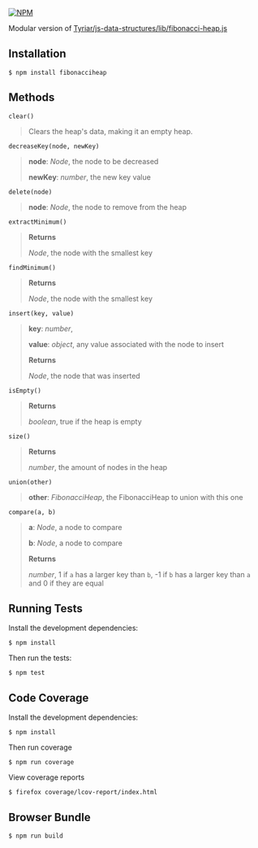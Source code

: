 [![NPM](https://nodei.co/npm/fibonacciheap.png?downloads=true&stars=true)](https://nodei.co/npm/fibonacciheap/)

Modular version of [Tyriar/js-data-structures/lib/fibonacci-heap.js](https://github.com/Tyriar/js-data-structures/blob/master/lib/fibonacci-heap.js)

Installation
-------------
    $ npm install fibonacciheap

Methods
--------
    clear()
> Clears the heap's data, making it an empty heap.
>

    decreaseKey(node, newKey)
> **node**:  *Node*, the node to be decreased
>
> **newKey**:  *number*, the new key value
>

    delete(node)
> **node**:  *Node*, the node to remove from the heap
>

    extractMinimum()
> **Returns**
>
> *Node*, the node with the smallest key

    findMinimum()
> **Returns**
>
> *Node*, the node with the smallest key

    insert(key, value)
> **key**:  *number*,  
>
> **value**:  *object*, any value associated with the node to insert
>
> **Returns**
>
> *Node*, the node that was inserted

    isEmpty()
> **Returns**
>
> *boolean*, true if the heap is empty

    size()  
> **Returns**
>
> *number*, the amount of nodes in the heap

    union(other)
> **other**:  *FibonacciHeap*, the FibonacciHeap to union with this one
>

    compare(a, b)  
> **a**:  *Node*, a node to compare
>
> **b**:  *Node*, a node to compare
>
> **Returns**
>
> *number*, 1 if `a` has a larger key than `b`, -1 if `b` has a larger key than `a` and 0 if they are equal

Running Tests
--------------
Install the development dependencies:

    $ npm install

Then run the tests:

    $ npm test

Code Coverage
--------------
Install the development dependencies:

    $ npm install

Then run coverage

    $ npm run coverage

View coverage reports

    $ firefox coverage/lcov-report/index.html

Browser Bundle
---------------
    $ npm run build
